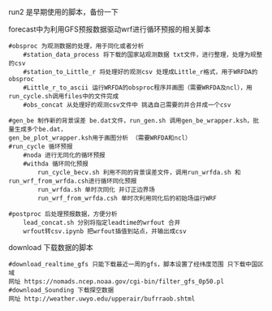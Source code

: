 run2 是早期使用的脚本，备份一下

forecast中为利用GFS预报数据驱动wrf进行循环预报的相关脚本

    #obsproc 为观测数据的处理，用于同化或者分析
        #station_data_process 将下载的国家站观测数据 txt文件，进行整理，处理为规整的csv
        #station_to_Little_r 将处理好的观测csv 处理成Little_r格式，用于WRFDA的obsproc
        #Little_r_to_ascii 运行WRFDA的obsproc程序并画图（需要WRFDA及ncl），用run_cycle.sh调用files中的文件完成
        #obs_concat 从处理好的观测csv文件中 挑选自己需要的并合并成一个csv

    #gen_be 制作新的背景误差 be.dat文件，run_gen.sh 调用gen_be_wrapper.ksh，批量生成多个be.dat，
    gen_be_plot_wrapper.ksh用于画图分析 （需要WRFDA和ncl）
    #run_cycle 循环预报
        #noda 进行无同化的循环预报
        #withda 循环同化预报
            run_cycle_becv.sh 利用不同的背景误差文件，调用run_wrfda.sh 和 run_wrf_from_wrfda.csh进行循环同化预报
            run_wrfda.sh 单时次同化 并订正边界场
            run_wrf_from_wrfda.csh 单时次利用同化后的初始场运行WRF
    
    #postproc 后处理预报数据，方便分析
        lead_concat.sh 分别将指定leadtime的wrfout 合并
        wrfout转csv.ipynb 把wrfout插值到站点，并输出成csv

download 下载数据的脚本

    #download_realtime_gfs 只能下载最近一周的gfs，脚本设置了经纬度范围 只下载中国区域
    网址 https://nomads.ncep.noaa.gov/cgi-bin/filter_gfs_0p50.pl
    #download_Sounding 下载探空数据 
    网址 http://weather.uwyo.edu/upperair/bufrraob.shtml
